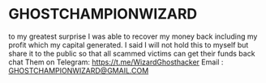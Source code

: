 # GHOSTCHAMPIONWIZARD
to my greatest surprise I was able to recover my money back including my profit which my capital generated. I said I will not hold this to myself but share it to the public so that all scammed victims can get their funds back chat Them on  Telegram: https://t.me/WizardGhosthacker  Email : GHOSTCHAMPIONWIZARD@GMAIL.COM
